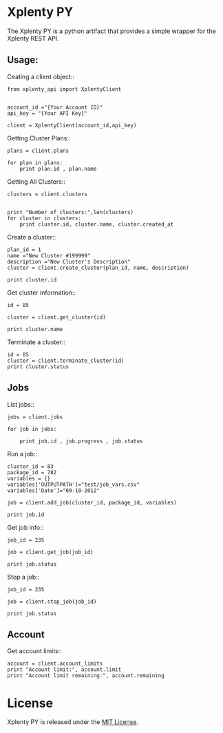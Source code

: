 Xplenty PY
==========
The Xplenty PY is a python artifact that provides a simple wrapper for the Xplenty REST API.

Usage:
-----

Ceating a client object::

	from xplenty_api import XplentyClient


	account_id ="{Your Account ID}"
	api_key = "{Your API Key}"

	client = XplentyClient(account_id,api_key)
	

Getting Cluster Plans::

	plans = client.plans

	for plan in plans:
		print plan.id , plan.name


Getting All Clusters::

	clusters = client.clusters


	print "Number of clusters:",len(clusters)
	for cluster in clusters:
		print cluster.id, cluster.name, cluster.created_at


Create a cluster::

	plan_id = 1
	name ="New Cluster #199999"
	description ="New Cluster's Description"
	cluster = client.create_cluster(plan_id, name, description)

	print cluster.id


Get cluster information::

	id = 85

	cluster = client.get_cluster(id)

	print cluster.name


Terminate a cluster::

	id = 85
	cluster = client.terminate_cluster(id)
	print cluster.status

Jobs
-----
List jobs::


	jobs = client.jobs

	for job in jobs:
		
		print job.id , job.progress , job.status
		

Run a job::

	cluster_id = 83
	package_id = 782
	variables = {}
	variables['OUTPUTPATH']="test/job_vars.csv"
	variables['Date']="09-10-2012"

	job = client.add_job(cluster_id, package_id, variables)

	print job.id 


Get job info::

	job_id = 235

	job = client.get_job(job_id)

	print job.status

Stop a job::

	job_id = 235

	job = client.stop_job(job_id)

	print job.status
	
Account
-------
Get account limits::

	account = client.account_limits
	print "Account limit:", account.limit
	print "Account limit remaining:", account.remaining
		

License
=======
Xplenty PY is released under the [MIT License](http://www.opensource.org/licenses/MIT).


